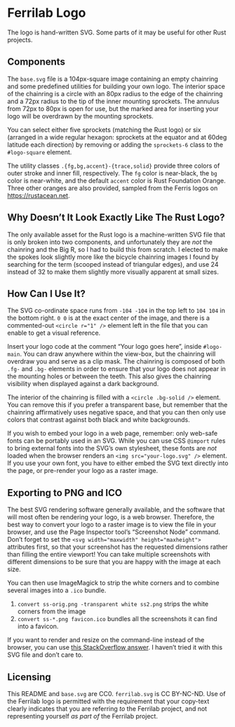# Ferrilab Logo

The logo is hand-written SVG. Some parts of it may be useful for other Rust
projects.

## Components

The `base.svg` file is a 104px-square image containing an empty chainring and
some predefined utilities for building your own logo. The interior space of the
chainring is a circle with an 80px radius to the edge of the chainring and a
72px radius to the tip of the inner mounting sprockets. The annulus from 72px to
80px is open for use, but the marked area for inserting your logo will be
overdrawn by the mounting sprockets.

You can select either five sprockets (matching the Rust logo) or six (arranged
in a wide regular hexagon: sprockets at the equator and at 60deg latitude each
direction) by removing or adding the `sprockets-6` class to the `#logo-square`
element.

The utility classes `.{fg,bg,accent}-{trace,solid}` provide three colors of
outer stroke and inner fill, respectively. The `fg` color is near-black, the
`bg` color is near-white, and the default `accent` color is Rust Foundation
Orange. Three other oranges are also provided, sampled from the Ferris logos on
<https://rustacean.net>.

## Why Doesn’t It Look Exactly Like The Rust Logo?

The only available asset for the Rust logo is a machine-written SVG file that
is only broken into two components, and unfortunately they are *not* the
chainring and the Big R, so I had to build this from scratch. I elected to make
the spokes look slightly more like the bicycle chainring images I found by
searching for the term (scooped instead of triangular edges), and use 24 instead
of 32 to make them slightly more visually apparent at small sizes.

## How Can I Use It?

The SVG co-ordinate space runs from `-104 -104` in the top left to `104 104` in
the bottom right. `0 0` is at the exact center of the image, and there is a
commented-out `<circle r="1" />` element left in the file that you can enable to
get a visual reference.

Insert your logo code at the comment “Your logo goes here”, inside `#logo-main`.
You can draw anywhere within the view-box, but the chainring will overdraw you
and serve as a clip mask. The chainring is composed of both `.fg-` and `.bg-`
elements in order to ensure that your logo does not appear in the mounting holes
or between the teeth. This also gives the chainring visibility when displayed
against a dark background.

The interior of the chainring is filled with a `<circle .bg-solid />` element.
You can remove this if you prefer a transparent base, but remember that the
chainring affirmatively uses negative space, and that you can then only use
colors that contrast against both black and white backgrounds.

If you wish to embed your logo in a web page, remember: only web-safe fonts can
be portably used in an SVG. While you can use CSS `@import` rules to bring
external fonts into the SVG’s own stylesheet, these fonts are *not* loaded when
the browser renders an `<img src="your-logo.svg" />` element. If you use your
own font, you have to either embed the SVG text directly into the page, or
pre-render your logo as a raster image.

## Exporting to PNG and ICO

The best SVG rendering software generally available, and the software that will
most often be rendering your logo, is a web browser. Therefore, the best way to
convert your logo to a raster image is to view the file in your browser, and use
the Page Inspector tool’s “Screenshot Node” command. Don’t forget to set the
`<svg width="maxwidth" height="maxheight">` attributes first, so that your
screenshot has the requested dimensions rather than filling the entire viewport!
You can take multiple screenshots with different dimensions to be sure that you
are happy with the image at each size.

You can then use ImageMagick to strip the white corners and to combine several
images into a `.ico` bundle.

1. `convert ss-orig.png -transparent white ss2.png` strips the white corners
   from the image
1. `convert ss-*.png favicon.ico` bundles all the screenshots it can find into a
   favicon.

If you want to render and resize on the command-line instead of the browser, you
can use [this StackOverflow answer][0]. I haven’t tried it with this SVG file
and don’t care to.

## Licensing

This README and `base.svg` are CC0. `ferrilab.svg` is CC BY-NC-ND. Use of the
Ferrilab logo is permitted with the requirement that your copy-text clearly
indicates that you are referring *to* the Ferrilab project, and not representing
yourself *as part of* the Ferrilab project.

[0]: https://stackoverflow.com/questions/39256104/how-to-convert-an-image-file-from-svg-to-a-multi-size-ico-without-blur-sharp

